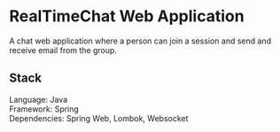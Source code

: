 # RealTimeChat Web Application
A chat web application where a person can join a session and send and receive email from the group.

## Stack
Language: Java <br />
Framework: Spring <br />
Dependencies: Spring Web, Lombok, Websocket
